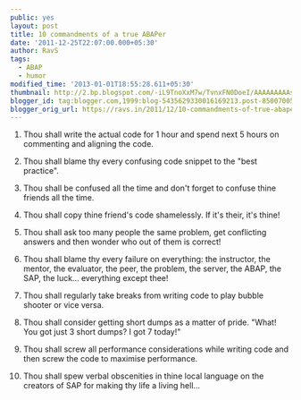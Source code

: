 ```yaml
---
public: yes
layout: post
title: 10 commandments of a true ABAPer
date: '2011-12-25T22:07:00.000+05:30'
author: RavS
tags:
  - ABAP
  - humor
modified_time: '2013-01-01T18:55:28.611+05:30'
thumbnail: http://2.bp.blogspot.com/-iL9TnoXxM7w/TvnxFN0DoeI/AAAAAAAAAs0/UdjVt72GYhc/s72-c/IMG_0100.JPG
blogger_id: tag:blogger.com,1999:blog-5435629330016169213.post-8500700570988699300
blogger_orig_url: https://ravs.in/2011/12/10-commandments-of-true-abaper.html
---
```


1. Thou shall write the actual code for 1 hour and spend next 5 hours on commenting and aligning the code.

2. Thou shall blame thy every confusing code snippet to the "best practice".

3. Thou shall be confused all the time and don't forget to confuse thine friends all the time.

4. Thou shall copy thine friend's code shamelessly. If it's their, it's thine!

5. Thou shall ask too many people the same problem, get conflicting answers and then wonder who out of them is correct!

6. Thou shall blame thy every failure on everything: the instructor, the mentor, the evaluator, the peer, the problem, the server, the ABAP, the SAP, the luck... everything except thee!

7. Thou shall regularly take breaks from writing code to play bubble shooter or vice versa.

8. Thou shall consider getting short dumps as a matter of pride. "What! You got just 3 short dumps? I got 7 today!"

9. Thou shall screw all performance considerations while writing code and then screw the code to maximise performance.

10. Thou shall spew verbal obscenities in thine local language on the creators of SAP for making thy life a living hell...

